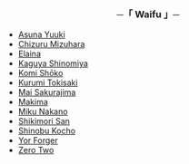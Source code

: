 <h3 align="center">
    ─「 Waifu 」─
</h3>

 - <a href="https://github.com/ikx7a/Waifu/tree/main/Asuna%20Yuuki">Asuna Yuuki</a>
 - <a href="https://github.com/ikx7a/Waifu/tree/main/Chizuru%20Mizuhara">Chizuru Mizuhara</a>
 - <a href="https://github.com/ikx7a/Waifu/tree/main/Elaina">Elaina</a>
 - <a href="https://github.com/ikx7a/Waifu/tree/main/Kaguya%20Shinomiya">Kaguya Shinomiya</a>
 - <a href="https://github.com/ikx7a/Waifu/tree/main/Komi%20Sh%C5%8Dko">Komi Shōko</a>
 - <a href="https://github.com/ikx7a/Waifu/tree/main/Kurumi%20Tokisaki">Kurumi Tokisaki</a>
 - <a href="https://github.com/ikx7a/Waifu/tree/main/Mai%20Sakurajima">Mai Sakurajima</a>
 - <a href="https://github.com/ikx7a/Waifu/tree/main/Makima">Makima</a>
 - <a href="https://github.com/ikx7a/Waifu/tree/main/Miku%20Nakano">Miku Nakano</a>
 - <a href="https://github.com/ikx7a/Waifu/tree/main/Shikimori%20San">Shikimori San</a>
 - <a href="https://github.com/ikx7a/Waifu/tree/main/Shinobu%20Kocho">Shinobu Kocho</a>
 - <a href="https://github.com/ikx7a/Waifu/tree/main/Yor%20Forger">Yor Forger</a>
 - <a href="https://github.com/ikx7a/Waifu/tree/main/Zero%20Two">Zero Two</a>


